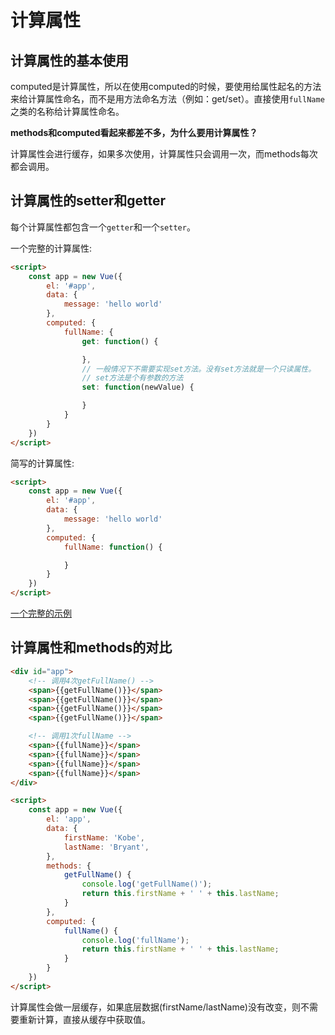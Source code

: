 # 计算属性

## 计算属性的基本使用

computed是计算属性，所以在使用computed的时候，要使用给属性起名的方法来给计算属性命名，而不是用方法命名方法（例如：get/set）。直接使用`fullName`之类的名称给计算属性命名。

**methods和computed看起来都差不多，为什么要用计算属性？**

计算属性会进行缓存，如果多次使用，计算属性只会调用一次，而methods每次都会调用。


## 计算属性的setter和getter

每个计算属性都包含一个`getter`和一个`setter`。

一个完整的计算属性:

```html
<script>
    const app = new Vue({
        el: '#app',
        data: {
            message: 'hello world'
        },
        computed: {
            fullName: {
                get: function() {

                },
                // 一般情况下不需要实现set方法。没有set方法就是一个只读属性。
                // set方法是个有参数的方法
                set: function(newValue) {

                }
            }
        }
    })
</script>
```

简写的计算属性:

```html
<script>
    const app = new Vue({
        el: '#app',
        data: {
            message: 'hello world'
        },
        computed: {
            fullName: function() {

            }
        }
    })
</script>
```

[一个完整的示例](../demos/demo1/index.html)

## 计算属性和methods的对比

```html
<div id="app">
    <!-- 调用4次getFullName() -->
    <span>{{getFullName()}}</span>
    <span>{{getFullName()}}</span>
    <span>{{getFullName()}}</span>
    <span>{{getFullName()}}</span>

    <!-- 调用1次fullName -->
    <span>{{fullName}}</span>
    <span>{{fullName}}</span>
    <span>{{fullName}}</span>
    <span>{{fullName}}</span>
</div>

<script>
    const app = new Vue({
        el: 'app',
        data: {
            firstName: 'Kobe',
            lastName: 'Bryant',
        },
        methods: {
            getFullName() {
                console.log('getFullName()');
                return this.firstName + ' ' + this.lastName;
            }
        },
        computed: {
            fullName() {
                console.log('fullName');
                return this.firstName + ' ' + this.lastName;
            }
        }
    })
</script>
```

计算属性会做一层缓存，如果底层数据(firstName/lastName)没有改变，则不需要重新计算，直接从缓存中获取值。

